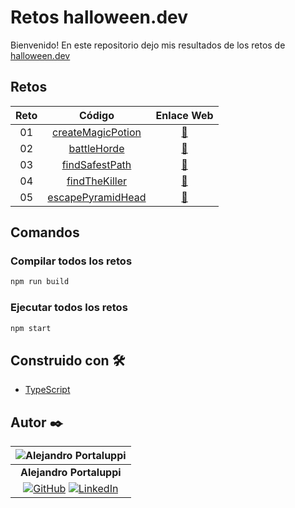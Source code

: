 # Retos halloween.dev

Bienvenido! En este repositorio dejo mis resultados de los retos de [halloween.dev](https://www.halloween.dev/)

## Retos

| **Reto** | **Código** | **Enlace Web** |
|:--------:|:----------:|:--------------:|
| 01 | [createMagicPotion](/src/reto1.ts) | [🔗](https://www.halloween.dev/es/retos/2024/1) |
| 02 | [battleHorde](/src/reto2.ts) | [🔗](https://www.halloween.dev/es/retos/2024/2) |
| 03 | [findSafestPath](/src/reto3.ts) | [🔗](https://www.halloween.dev/es/retos/2024/3) |
| 04 | [findTheKiller](/src/reto4.ts) | [🔗](https://www.halloween.dev/es/retos/2024/4) |
| 05 | [escapePyramidHead](/src/reto5.ts) | [🔗](https://www.halloween.dev/es/retos/2024/5) |

## Comandos

### Compilar todos los retos

```bash
npm run build
```

### Ejecutar todos los retos

```bash
npm start
```

## Construido con 🛠️

* [TypeScript](https://www.typescriptlang.org/)

## Autor ✒️

| ![Alejandro Portaluppi](https://avatars.githubusercontent.com/u/107259761?size=50)
|:-:
| **Alejandro Portaluppi**
|[![GitHub](https://img.shields.io/badge/github-%23121011.svg?&style=for-the-badge&logo=github&logoColor=white)](https://github.com/Ale6100) [![LinkedIn](https://img.shields.io/badge/linkedin%20-%230077B5.svg?&style=for-the-badge&logo=linkedin&logoColor=white)](https://www.linkedin.com/in/alejandro-portaluppi)
